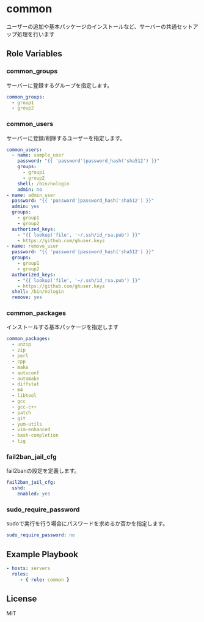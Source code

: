 common
=========

ユーザーの追加や基本パッケージのインストールなど、サーバーの共通セットアップ処理を行います

Role Variables
--------------

### common_groups

サーバーに登録するグループを指定します。

```yaml
common_groups:
  - group1
  - group2
```

### common_users

サーバーに登録/削除するユーザーを指定します。

```yaml
common_users:
  - name: sample_user
    password: "{{ 'password'|password_hash('sha512') }}"
    groups:
      - group1
      - group2
    shell: /bin/nologin
    admin: no
- name: admin_user
  password: "{{ 'password'|password_hash('sha512') }}"
  admin: yes
  groups:
    - group1
    - group2
  authorized_keys:
    - "{{ lookup('file', '~/.ssh/id_rsa.pub') }}"
    - https://github.com/ghuser.keys
- name: remove_user
  password: "{{ 'password'|password_hash('sha512') }}"
  groups:
    - group1
    - group2
  authorized_keys:
    - "{{ lookup('file', '~/.ssh/id_rsa.pub') }}"
    - https://github.com/ghuser.keys
  shell: /bin/nologin
  remove: yes
```

### common_packages

インストールする基本パッケージを指定します

```yaml
common_packages:
  - unzip
  - zip
  - perl
  - cpp
  - make
  - autoconf
  - automake
  - diffstat
  - m4
  - libtool
  - gcc
  - gcc-c++
  - patch
  - git
  - yum-utils
  - vim-enhanced
  - bash-completion
  - tig
```

### fail2ban_jail_cfg

fail2banの設定を定義します。

```yaml
fail2ban_jail_cfg:
  sshd:
    enabled: yes
```

### sudo_require_password

sudoで実行を行う場合にパスワードを求めるか否かを指定します。

```yaml
sudo_require_password: no
```

Example Playbook
----------------

```yaml
- hosts: servers
  roles:
     - { role: common }
```

License
-------

MIT
